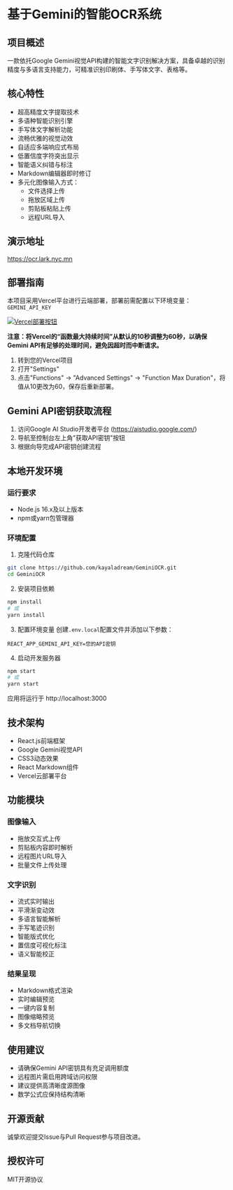 # 基于Gemini的智能OCR系统

## 项目概述

一款依托Google Gemini视觉API构建的智能文字识别解决方案，具备卓越的识别精度与多语言支持能力，可精准识别印刷体、手写体文字、表格等。

## 核心特性

- 超高精度文字提取技术
- 多语种智能识别引擎
- 手写体文字解析功能
- 流畅优雅的视觉动效
- 自适应多端响应式布局
- 低置信度字符突出显示
- 智能语义纠错与标注
- Markdown编辑器即时修订
- 多元化图像输入方式：
  - 文件选择上传
  - 拖放区域上传
  - 剪贴板粘贴上传
  - 远程URL导入

## 演示地址
https://ocr.lark.nyc.mn

## 部署指南

本项目采用Vercel平台进行云端部署，部署前需配置以下环境变量：
`GEMINI_API_KEY`

[![Vercel部署按钮](https://vercel.com/button)](https://vercel.com/new/clone?repository-url=https%3A%2F%2Fgithub.com%2Fkayaladream%2FGeminiOCR&env=GEMINI_API_KEY&envDescription=您的Google%20Gemini%20API密钥&project-name=GeminiOCR&repository-name=gemini-ocr)

**注意：将Vercel的“函数最大持续时间”从默认的10秒调整为60秒，以确保Gemini API有足够的处理时间，避免因超时而中断请求。**

1. 转到您的Vercel项目
2. 打开"Settings"
3. 点击"Functions" → "Advanced Settings" → "Function Max Duration"，将值从10更改为60，保存后重新部署。

## Gemini API密钥获取流程

1. 访问Google AI Studio开发者平台 (https://aistudio.google.com/)
2. 导航至控制台左上角"获取API密钥"按钮
3. 根据向导完成API密钥创建流程

## 本地开发环境

### 运行要求

- Node.js 16.x及以上版本
- npm或yarn包管理器

### 环境配置

1. 克隆代码仓库
```bash
git clone https://github.com/kayaladream/GeminiOCR.git
cd GeminiOCR
```

2. 安装项目依赖
```bash
npm install
# 或
yarn install
```

3. 配置环境变量
创建`.env.local`配置文件并添加以下参数：
```
REACT_APP_GEMINI_API_KEY=您的API密钥
```

4. 启动开发服务器
```bash
npm start
# 或
yarn start
```

应用将运行于 http://localhost:3000

## 技术架构

- React.js前端框架
- Google Gemini视觉API
- CSS3动态效果
- React Markdown组件
- Vercel云部署平台

## 功能模块

### 图像输入
- 拖放交互式上传
- 剪贴板内容即时解析
- 远程图片URL导入
- 批量文件上传处理

### 文字识别
- 流式实时输出
- 平滑渐变动效
- 多语言智能解析
- 手写笔迹识别
- 智能版式优化
- 置信度可视化标注
- 语义智能校正

### 结果呈现
- Markdown格式渲染
- 实时编辑预览
- 一键内容复制
- 图像缩略预览
- 多文档导航切换

## 使用建议

- 请确保Gemini API密钥具有充足调用额度
- 远程图片需启用跨域访问权限
- 建议提供高清晰度源图像
- 数学公式应保持结构清晰

## 开源贡献

诚挚欢迎提交Issue与Pull Request参与项目改进。

## 授权许可

MIT开源协议
